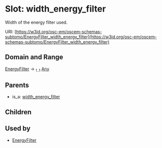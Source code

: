 
# Slot: width_energy_filter

Width of the energy filter used.

URI: [https://w3id.org/osc-em/oscem-schemas-subtomo/EnergyFilter_width_energy_filter](https://w3id.org/osc-em/oscem-schemas-subtomo/EnergyFilter_width_energy_filter)


## Domain and Range

[EnergyFilter](EnergyFilter.md) &#8594;  <sub>1..1</sub> [Any](Any.md)

## Parents

 *  is_a: [width_energy_filter](width_energy_filter.md)

## Children


## Used by

 * [EnergyFilter](EnergyFilter.md)
